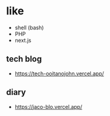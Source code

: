 # like

- shell (bash)
- PHP
- next.js

## tech blog

- https://tech-ooitanojohn.vercel.app/

## diary

- https://jaco-blo.vercel.app/
